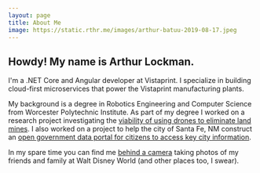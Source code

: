 ```yaml
---
layout: page
title: About Me
image: https://static.rthr.me/images/arthur-batuu-2019-08-17.jpeg
---
```


## Howdy! My name is Arthur Lockman.

I'm a .NET Core and Angular developer at Vistaprint. I specialize in building cloud-first
microservices that power the Vistaprint manufacturing plants.

My background is a degree in Robotics Engineering and Computer Science from Worcester
Polytechnic Institute. As part of my degree I worked on a research project investigating the 
[viability of using drones to eliminate land mines](https://web.wpi.edu/Pubs/E-project/Available/E-project-031216-112944/).
I also worked on a project to help the city of Santa Fe, NM construct an 
[open government data portal for citizens to access key city information](https://web.wpi.edu/Pubs/E-project/Available/E-project-043016-160711/).

In my spare time you can find me [behind a camera](https://www.instagram.com/arthurlockman/) 
taking photos of my friends and family at Walt Disney World (and other places too, I swear). 
